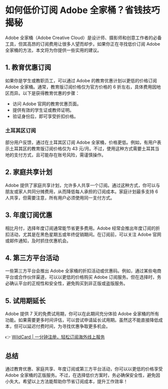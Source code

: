 # 如何低价订阅 Adobe 全家桶？省钱技巧揭秘

Adobe 全家桶（Adobe Creative Cloud）是设计师、摄影师和创意工作者的必备工具，但其高昂的订阅费用让很多人望而却步。如果你正在寻找低价订阅 Adobe 全家桶的方法，本文将为你提供一些实用的建议。

## 1. 教育优惠订阅
如果你是学生或教职员工，可以通过 Adobe 的教育优惠计划以更低的价格订阅 Adobe 全家桶。通常，教育版订阅价格仅为官方价格的 6 折左右，具体费用因地区而异。以下是获得教育优惠的步骤：
- 访问 Adobe 官网的教育优惠页面。
- 提供有效的学生证或教师证明。
- 验证身份后，即可享受折扣价格。

### 土耳其区订阅
部分用户反馈，通过在土耳其区订阅 Adobe 全家桶，价格更低。例如，有用户表示土耳其区的教育版订阅价格仅为 43 元/月。不过，使用这种方式需要土耳其当地的支付方式，且可能存在账号风险，需谨慎操作。

## 2. 家庭共享计划
Adobe 提供了家庭共享计划，允许多人共享一个订阅。通过这种方式，你可以与朋友或家人共同分摊费用，从而降低每人承担的订阅成本。家庭计划最多支持 6 人共享，但需要注意，所有用户必须使用同一支付方式。

## 3. 年度订阅优惠
相比月付，选择年度订阅通常能节省更多费用。Adobe 经常会推出年度订阅的折扣活动，尤其是在黑色星期五或年终促销期间。在订阅前，可以关注 Adobe 官网或邮件通知，及时抓住优惠机会。

## 4. 第三方平台活动
一些第三方平台会推出 Adobe 全家桶的折扣活动或优惠码。例如，通过某些电商平台或合作伙伴渠道，可以以更低的价格购买 Adobe 订阅服务。但在选择时，务必确认平台的正规性和安全性，避免购买到非正版或盗版服务。

## 5. 试用期延长
Adobe 提供 7 天的免费试用期，你可以在此期间充分体验 Adobe 全家桶的所有功能。如果需要更多时间评估，可以尝试申请延长试用期。虽然这不能直接降低成本，但可以延迟付费时间，为寻找优惠争取更多机会。

👉 [WildCard | 一分钟注册，轻松订阅海外线上服务](https://bbtdd.com/WildCard)

## 总结
通过教育优惠、家庭共享、年度订阅或第三方平台活动，你可以以更低的价格享受 Adobe 全家桶的正版服务。不过，在选择低价方案时，务必确保安全性，避免因小失大。希望以上方法能帮助你节省订阅成本，提升工作效率！